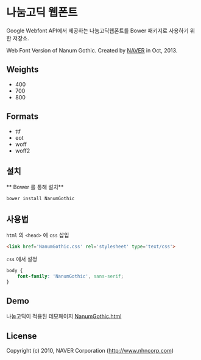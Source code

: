 # 나눔고딕 웹폰트

Google Webfont API에서 제공하는 나눔고딕웹폰트를 Bower 패키지로 사용하기 위한 저장소.

Web Font Version of Nanum Gothic. Created by [NAVER](http://www.naver.com) in Oct, 2013.


## Weights

- 400
- 700
- 800

## Formats

- ttf
- eot
- woff
- woff2




## 설치

** Bower 를 통해 설치**

```sh
bower install NanumGothic
```



## 사용법

`html` 의 `<head>` 에 `css` 삽입

```html
<link href='NanumGothic.css' rel='stylesheet' type='text/css'>
```

`css` 에서 설정

```css
body {
	font-family: 'NanumGothic', sans-serif;
}
```





## Demo

나눔고딕이 적용된 데모페이지 [NanumGothic.html](http://htmlpreview.github.io/?https://github.com/demun/NanumGothic/blob/master/NanumGothic.html)



## License

Copyright (c) 2010, NAVER Corporation (http://www.nhncorp.com)

